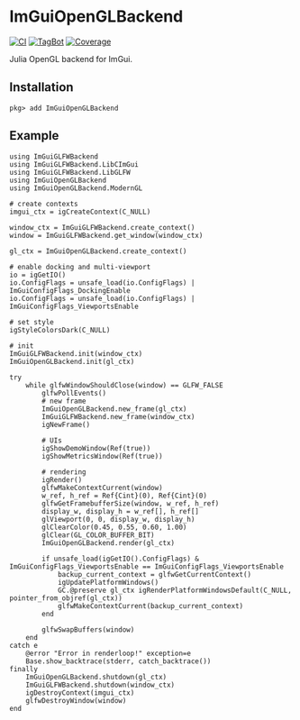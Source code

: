 # ImGuiOpenGLBackend

[![CI](https://github.com/JuliaImGui/ImGuiOpenGLBackend.jl/actions/workflows/ci.yml/badge.svg)](https://github.com/JuliaImGui/ImGuiOpenGLBackend.jl/actions/workflows/ci.yml)
[![TagBot](https://github.com/JuliaImGui/ImGuiOpenGLBackend.jl/actions/workflows/TagBot.yml/badge.svg)](https://github.com/JuliaImGui/ImGuiOpenGLBackend.jl/actions/workflows/TagBot.yml)
[![Coverage](https://codecov.io/gh/JuliaImGui/ImGuiOpenGLBackend.jl/branch/master/graph/badge.svg)](https://codecov.io/gh/JuliaImGui/ImGuiOpenGLBackend.jl)

Julia OpenGL backend for ImGui.

## Installation
```
pkg> add ImGuiOpenGLBackend
```

## Example

```
using ImGuiGLFWBackend
using ImGuiGLFWBackend.LibCImGui
using ImGuiGLFWBackend.LibGLFW
using ImGuiOpenGLBackend
using ImGuiOpenGLBackend.ModernGL

# create contexts
imgui_ctx = igCreateContext(C_NULL)

window_ctx = ImGuiGLFWBackend.create_context()
window = ImGuiGLFWBackend.get_window(window_ctx)

gl_ctx = ImGuiOpenGLBackend.create_context()

# enable docking and multi-viewport
io = igGetIO()
io.ConfigFlags = unsafe_load(io.ConfigFlags) | ImGuiConfigFlags_DockingEnable
io.ConfigFlags = unsafe_load(io.ConfigFlags) | ImGuiConfigFlags_ViewportsEnable

# set style
igStyleColorsDark(C_NULL)

# init
ImGuiGLFWBackend.init(window_ctx)
ImGuiOpenGLBackend.init(gl_ctx)

try
    while glfwWindowShouldClose(window) == GLFW_FALSE
        glfwPollEvents()
        # new frame
        ImGuiOpenGLBackend.new_frame(gl_ctx)
        ImGuiGLFWBackend.new_frame(window_ctx)
        igNewFrame()

        # UIs
        igShowDemoWindow(Ref(true))
        igShowMetricsWindow(Ref(true))

        # rendering
        igRender()
        glfwMakeContextCurrent(window)
        w_ref, h_ref = Ref{Cint}(0), Ref{Cint}(0)
        glfwGetFramebufferSize(window, w_ref, h_ref)
        display_w, display_h = w_ref[], h_ref[]
        glViewport(0, 0, display_w, display_h)
        glClearColor(0.45, 0.55, 0.60, 1.00)
        glClear(GL_COLOR_BUFFER_BIT)
        ImGuiOpenGLBackend.render(gl_ctx)

        if unsafe_load(igGetIO().ConfigFlags) & ImGuiConfigFlags_ViewportsEnable == ImGuiConfigFlags_ViewportsEnable
            backup_current_context = glfwGetCurrentContext()
            igUpdatePlatformWindows()
            GC.@preserve gl_ctx igRenderPlatformWindowsDefault(C_NULL, pointer_from_objref(gl_ctx))
            glfwMakeContextCurrent(backup_current_context)
        end

        glfwSwapBuffers(window)
    end
catch e
    @error "Error in renderloop!" exception=e
    Base.show_backtrace(stderr, catch_backtrace())
finally
    ImGuiOpenGLBackend.shutdown(gl_ctx)
    ImGuiGLFWBackend.shutdown(window_ctx)
    igDestroyContext(imgui_ctx)
    glfwDestroyWindow(window)
end

```
